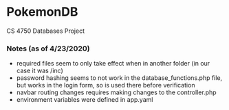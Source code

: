 # PokemonDB
CS 4750 Databases Project

### Notes (as of 4/23/2020)
* required files seem to only take effect when in another folder (in our case it was /inc)
* password hashing seems to not work in the database_functions.php file, but works in the login form, so is used there before verification
* navbar routing changes requires making changes to the controller.php
* environment variables were defined in app.yaml
